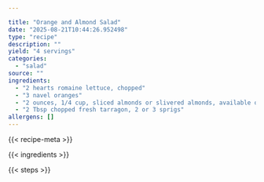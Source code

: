 ```yaml
---

title: "Orange and Almond Salad"
date: "2025-08-21T10:44:26.952498"
type: "recipe"
description: ""
yield: "4 servings"
categories:
  - "salad"
source: ""
ingredients:
  - "2 hearts romaine lettuce, chopped"
  - "3 navel oranges"
  - "2 ounces, 1/4 cup, sliced almonds or slivered almonds, available on the baking aisle, toasted"
  - "2 Tbsp chopped fresh tarragon, 2 or 3 sprigs"
allergens: []
---
```


{{< recipe-meta >}}

{{< ingredients >}}

{{< steps >}}
